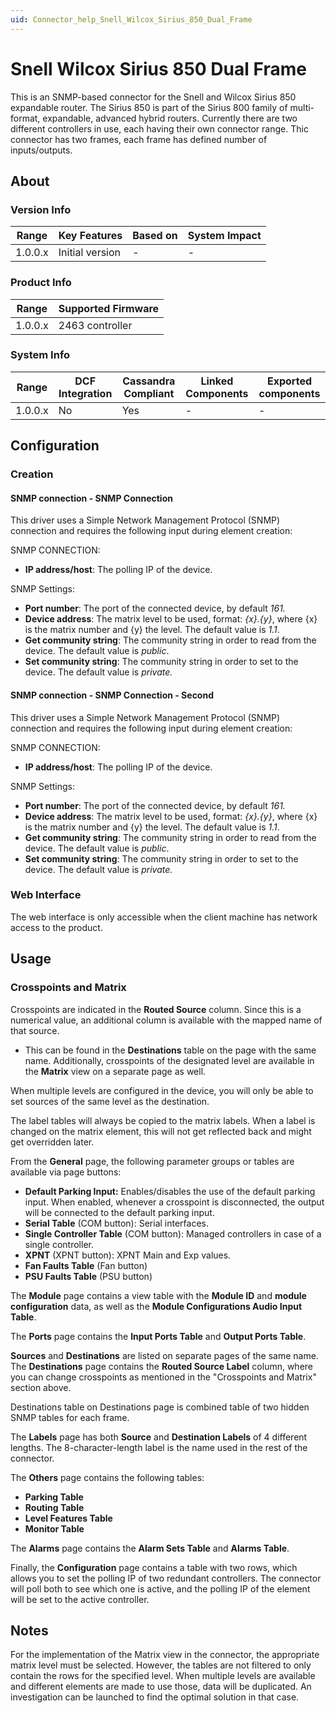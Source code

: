 ```yaml
---
uid: Connector_help_Snell_Wilcox_Sirius_850_Dual_Frame
---
```


# Snell Wilcox Sirius 850 Dual Frame

This is an SNMP-based connector for the Snell and Wilcox Sirius 850 expandable router. The Sirius 850 is part of the Sirius 800 family of multi-format, expandable, advanced hybrid routers. Currently there are two different controllers in use, each having their own connector range. Thic connector has two frames, each frame has defined number of inputs/outputs.

## About

### Version Info

| **Range** | **Key Features** | **Based on** | **System Impact** |
|-----------|------------------|--------------|-------------------|
| 1.0.0.x   | Initial version  | \-           | \-                |

### Product Info

| **Range** | **Supported Firmware** |
|-----------|------------------------|
| 1.0.0.x   | 2463 controller        |

### System Info

| **Range** | **DCF Integration** | **Cassandra Compliant** | **Linked Components** | **Exported components** |
|-----------|---------------------|-------------------------|-----------------------|-------------------------|
| 1.0.0.x   | No                  | Yes                     | \-                    | \-                      |

## Configuration

### Creation

#### SNMP connection - SNMP Connection

This driver uses a Simple Network Management Protocol (SNMP) connection and requires the following input during element creation:

SNMP CONNECTION:

- **IP address/host**: The polling IP of the device.

SNMP Settings:

- **Port number**: The port of the connected device, by default *161.*
- **Device address**: The matrix level to be used, format: *{x}.{y}*, where {x} is the matrix number and {y} the level. The default value is *1.1*.
- **Get community string**: The community string in order to read from the device. The default value is *public*.
- **Set community string**: The community string in order to set to the device. The default value is *private.*

#### SNMP connection - SNMP Connection - Second

This driver uses a Simple Network Management Protocol (SNMP) connection and requires the following input during element creation:

SNMP CONNECTION:

- **IP address/host**: The polling IP of the device.

SNMP Settings:

- **Port number**: The port of the connected device, by default *161.*
- **Device address**: The matrix level to be used, format: *{x}.{y}*, where {x} is the matrix number and {y} the level. The default value is *1.1*.
- **Get community string**: The community string in order to read from the device. The default value is *public*.
- **Set community string**: The community string in order to set to the device. The default value is *private.*

### Web Interface

The web interface is only accessible when the client machine has network access to the product.

## Usage

### Crosspoints and Matrix

Crosspoints are indicated in the **Routed Source** column. Since this is a numerical value, an additional column is available with the mapped name of that source.

- This can be found in the **Destinations** table on the page with the same name. Additionally, crosspoints of the designated level are available in the **Matrix** view on a separate page as well.

When multiple levels are configured in the device, you will only be able to set sources of the same level as the destination.

The label tables will always be copied to the matrix labels. When a label is changed on the matrix element, this will not get reflected back and might get overridden later.

From the **General** page, the following parameter groups or tables are available via page buttons:

- **Default Parking Input:** Enables/disables the use of the default parking input. When enabled, whenever a crosspoint is disconnected, the output will be connected to the default parking input.
- **Serial Table** (COM button): Serial interfaces.
- **Single Controller Table** (COM button): Managed controllers in case of a single controller.
- **XPNT** (XPNT button): XPNT Main and Exp values.
- **Fan Faults Table** (Fan button)
- **PSU Faults Table** (PSU button)

The **Module** page contains a view table with the **Module ID** and **module configuration** data, as well as the **Module Configurations Audio Input Table**.

The **Ports** page contains the **Input Ports Table** and **Output Ports Table**.

**Sources** and **Destinations** are listed on separate pages of the same name. The **Destinations** page contains the **Routed Source Label** column, where you can change crosspoints as mentioned in the "Crosspoints and Matrix" section above.

Destinations table on Destinations page is combined table of two hidden SNMP tables for each frame.

The **Labels** page has both **Source** and **Destination Labels** of 4 different lengths. The 8-character-length label is the name used in the rest of the connector.

The **Others** page contains the following tables:

- **Parking Table**
- **Routing Table**
- **Level Features Table**
- **Monitor Table**

The **Alarms** page contains the **Alarm Sets Table** and **Alarms Table**.

Finally, the **Configuration** page contains a table with two rows, which allows you to set the polling IP of two redundant controllers. The connector will poll both to see which one is active, and the polling IP of the element will be set to the active controller.

## Notes

For the implementation of the Matrix view in the connector, the appropriate matrix level must be selected. However, the tables are not filtered to only contain the rows for the specified level. When multiple levels are available and different elements are made to use those, data will be duplicated. An investigation can be launched to find the optimal solution in that case.
